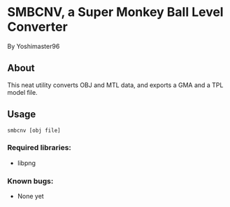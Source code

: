 # SMBCNV, a Super Monkey Ball Level Converter
By Yoshimaster96

## About
This neat utility converts OBJ and MTL data, and exports a GMA and a TPL model file.

## Usage
`smbcnv [obj file]`
### Required libraries:
* libpng
### Known bugs:
* None yet
